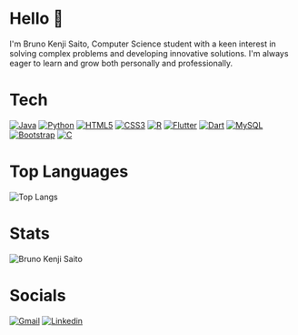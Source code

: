# Hello 👋
I'm Bruno Kenji Saito, Computer Science student with a keen interest in solving complex problems and developing innovative solutions. I'm always eager to learn and grow both personally and professionally.

# Tech
[![Java](https://img.shields.io/badge/Java-ED8B00?style=for-the-badge&logo=openjdk&logoColor=white)]()
[![Python](https://img.shields.io/badge/Python-3776AB?style=for-the-badge&logo=python&logoColor=white)]()
[![HTML5](https://img.shields.io/badge/HTML5-E34F26?style=for-the-badge&logo=html5&logoColor=white)]()
[![CSS3](https://img.shields.io/badge/CSS3-1572B6?style=for-the-badge&logo=css3&logoColor=white)]()
[![R](https://img.shields.io/badge/R-276DC3?style=for-the-badge&logo=r&logoColor=white)]()
[![Flutter](https://img.shields.io/badge/Flutter-02569B?style=for-the-badge&logo=flutter&logoColor=white)]()
[![Dart](https://img.shields.io/badge/Dart-0175C2?style=for-the-badge&logo=dart&logoColor=white)]()
[![MySQL](https://img.shields.io/badge/MySQL-00000F?style=for-the-badge&logo=mysql&logoColor=white)]()
[![Bootstrap](https://img.shields.io/badge/Bootstrap-563D7C?style=for-the-badge&logo=bootstrap&logoColor=white)]()
[![C](https://img.shields.io/badge/C-00599C?style=for-the-badge&logo=c&logoColor=white)]()

# Top Languages
![Top Langs](https://github-readme-stats.vercel.app/api/top-langs/?username=bksfps&hide_progress=true&theme=transparent)

# Stats
![Bruno Kenji Saito](https://github-readme-stats.vercel.app/api?username=bksfps&show_icons=true&theme=transparent&rank_icon=github)


# Socials
[![Gmail](https://img.shields.io/badge/Gmail-D14836?style=for-the-badge&logo=gmail&logoColor=white)](bruno.kenji15@gmail.com)
[![Linkedin](https://img.shields.io/badge/LinkedIn-0077B5?style=for-the-badge&logo=linkedin&logoColor=white)](https://www.linkedin.com/in/bruno-saito-2032b8251/)
